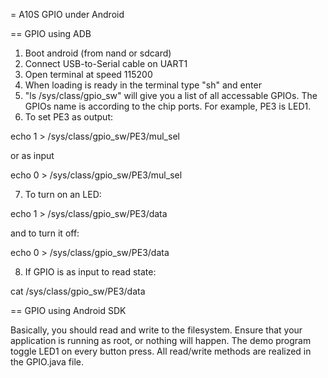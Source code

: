 = A10S GPIO under Android

== GPIO using ADB

1. Boot android (from nand or sdcard)
2. Connect USB-to-Serial cable on UART1
3. Open terminal at speed 115200
4. When loading is ready in the terminal type "sh" and enter
5. "ls /sys/class/gpio_sw" will give you a list of all accessable GPIOs.
The GPIOs name is according to the chip ports.
For example, PE3 is LED1.
6. To set PE3 as output:

  echo 1 > /sys/class/gpio_sw/PE3/mul_sel

or as input

  echo 0 > /sys/class/gpio_sw/PE3/mul_sel

7. To turn on an LED:

  echo 1 > /sys/class/gpio_sw/PE3/data

and to turn it off:

  echo 0 > /sys/class/gpio_sw/PE3/data

8. If GPIO is as input to read state:

  cat /sys/class/gpio_sw/PE3/data

== GPIO using Android SDK

Basically, you should read and write to the filesystem.
Ensure that your application is running as root, or nothing will happen.
The demo program toggle LED1 on every button press.
All read/write methods are realized in the GPIO.java file.
